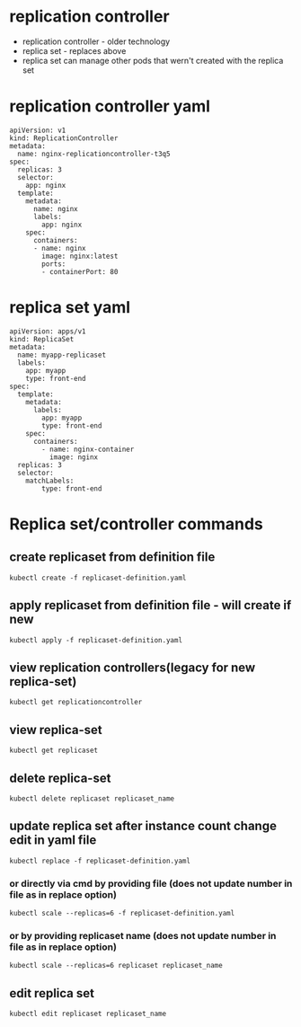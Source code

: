# replication controller

* replication controller - older technology
* replica set - replaces above
* replica set can manage other pods that wern't created with the replica set

# replication controller yaml
```
apiVersion: v1
kind: ReplicationController
metadata:
  name: nginx-replicationcontroller-t3q5
spec:
  replicas: 3
  selector:
    app: nginx
  template:
    metadata:
      name: nginx
      labels:
        app: nginx
    spec:
      containers:
      - name: nginx
        image: nginx:latest
        ports:
        - containerPort: 80
```
# replica set yaml
```
apiVersion: apps/v1
kind: ReplicaSet
metadata:
  name: myapp-replicaset
  labels:
    app: myapp
    type: front-end
spec:
  template:
    metadata:
      labels:
        app: myapp
        type: front-end
    spec:
      containers:
        - name: nginx-container
          image: nginx
  replicas: 3
  selector: 
    matchLabels:
        type: front-end
```

# Replica set/controller commands
## create replicaset from definition file
`kubectl create -f replicaset-definition.yaml`
## apply replicaset from definition file - will create if new
`kubectl apply -f replicaset-definition.yaml`
## view replication controllers(legacy for new replica-set)
`kubectl get replicationcontroller`
## view replica-set
`kubectl get replicaset`
## delete replica-set
`kubectl delete replicaset replicaset_name`
## update replica set after instance count change edit in yaml file
`kubectl replace -f replicaset-definition.yaml`
### or directly via cmd by providing file (does not update number in file as in replace option)
`kubectl scale --replicas=6 -f replicaset-definition.yaml`
### or by providing replicaset name (does not update number in file as in replace option)
`kubectl scale --replicas=6 replicaset replicaset_name`
## edit replica set
`kubectl edit replicaset replicaset_name`